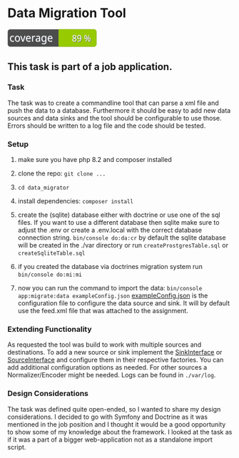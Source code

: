 # Data Migration Tool

![Coverage](https://raw.githubusercontent.com/henryfoster/data_migrator/coverage/badge-coverage.svg)

## This task is part of a job application. 

### Task
The task was to create a commandline tool that can parse a xml file and push the data to a database.
Furthermore it should be easy to add new data sources and data sinks and the tool should be configurable to use those.
Errors should be written to a log file and the code should be tested.

### Setup
1. make sure you have php 8.2 and composer installed
2. clone the repo: `git clone ...`
3. `cd data_migrator`
4. install dependencies: `composer install`
5. create the (sqlite) database either with doctrine or use one of the sql files.
    If you want to use a different database then sqlite make sure to adjust the .env or create a .env.local with the correct database connection string.
    `bin/console do:da:cr` by default the sqlite database will be created in the ./var directory
    or run `createProstgresTable.sql` 
    or `createSqliteTable.sql`
6. if you created the database via doctrines migration system run `bin/console do:mi:mi`

7. now you can run the command to import the data: `bin/console app:migrate:data exampleConfig.json`
   [exampleConfig.json](https://github.com/henryfoster/data_migrator/blob/main/exampleConfig.json) is the configuration file to configure the data source and sink. It will by default use the feed.xml 
   file that was attached to the assignment.

### Extending Functionality
As requested the tool was build to work with multiple sources and destinations.
To add a new source or sink implement the [SinkInterface](https://github.com/henryfoster/data_migrator/blob/main/src/Service/DataSink) or [SourceInterface](https://github.com/henryfoster/data_migrator/tree/main/src/Service/DataSource) and configure them in their respective factories.
You can add additional configuration options as needed.
For other sources a Normalizer/Encoder might be needed.
Logs can be found in `./var/log`.

### Design Considerations
The task was defined quite open-ended, so I wanted to share my design considerations.
I decided to go with Symfony and Doctrine as it was mentioned in the job position and 
I thought it would be a good opportunity to show some of my knowledge about the framework.
I looked at the task as if it was a part of a bigger web-application not as a standalone import script. 
